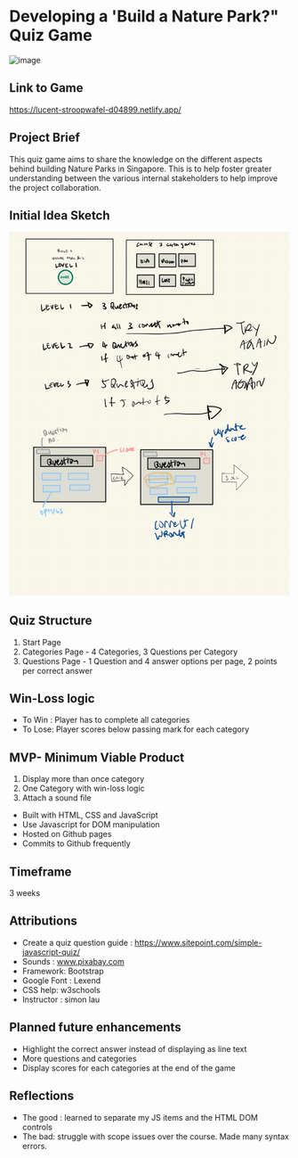 # Developing a 'Build a Nature Park?" Quiz Game
![image](https://github.com/user-attachments/assets/7e0ca4ac-7044-4883-add7-c9194c9d51d4)

## Link to Game
https://lucent-stroopwafel-d04899.netlify.app/

## Project Brief
This quiz game aims to share the knowledge on the different aspects behind building Nature Parks in Singapore. This is to help foster greater understanding between the various internal stakeholders to help improve the project collaboration. 

## Initial Idea Sketch
![First Idea Sketch](https://github.com/wenyu2310/Project-1-Quiz-Game/blob/main/Bullet%20Journal%20(1)-1.jpg)

## Quiz Structure 
1. Start Page
2. Categories Page - 4 Categories, 3 Questions per Category
3. Questions Page - 1 Question and 4 answer options per page, 2 points per correct answer

## Win-Loss logic
- To Win : Player has to complete all categories
- To Lose: Player scores below passing mark for each category

## MVP- Minimum Viable Product
1. Display more than once category
2. One Category with win-loss logic
3. Attach a sound file
- Built with HTML, CSS and JavaScript
- Use Javascript for DOM manipulation
- Hosted on Github pages
- Commits to Github frequently
  
## Timeframe
3 weeks

## Attributions
- Create a quiz question guide : https://www.sitepoint.com/simple-javascript-quiz/
- Sounds : www.pixabay.com
- Framework: Bootstrap 
- Google Font : Lexend
- CSS help: w3schools
- Instructor : simon lau

## Planned future enhancements
- Highlight the correct answer instead of displaying as line text
- More questions and categories
- Display scores for each categories at the end of the game

## Reflections
- The good : learned to separate my JS items and the HTML DOM controls
- The bad: struggle with scope issues over the course. Made many syntax errors. 

